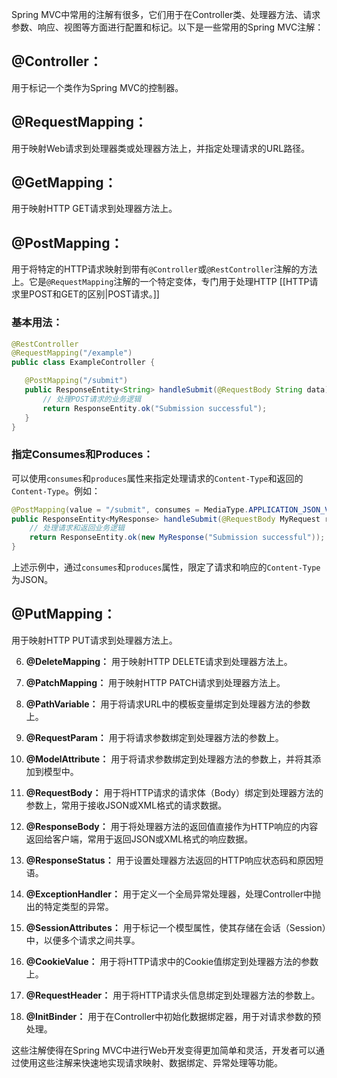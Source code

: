 Spring MVC中常用的注解有很多，它们用于在Controller类、处理器方法、请求参数、响应、视图等方面进行配置和标记。以下是一些常用的Spring MVC注解：

## @Controller：
用于标记一个类作为Spring MVC的控制器。
## @RequestMapping：
用于映射Web请求到处理器类或处理器方法上，并指定处理请求的URL路径。
## @GetMapping：
用于映射HTTP GET请求到处理器方法上。
## @PostMapping：
用于将特定的HTTP请求映射到带有`@Controller`或`@RestController`注解的方法上。它是`@RequestMapping`注解的一个特定变体，专门用于处理HTTP [[HTTP请求里POST和GET的区别|POST请求。]]
### 基本用法：
```java
@RestController
@RequestMapping("/example")
public class ExampleController {

   @PostMapping("/submit")
   public ResponseEntity<String> handleSubmit(@RequestBody String data) {
	   // 处理POST请求的业务逻辑
	   return ResponseEntity.ok("Submission successful");
   }
}
```
### 指定Consumes和Produces：
可以使用`consumes`和`produces`属性来指定处理请求的`Content-Type`和返回的`Content-Type`。例如：
   ```java
   @PostMapping(value = "/submit", consumes = MediaType.APPLICATION_JSON_VALUE, produces = MediaType.APPLICATION_JSON_VALUE)
   public ResponseEntity<MyResponse> handleSubmit(@RequestBody MyRequest request) {
       // 处理请求和返回业务逻辑
       return ResponseEntity.ok(new MyResponse("Submission successful"));
   }
   ```
上述示例中，通过`consumes`和`produces`属性，限定了请求和响应的`Content-Type`为JSON。
## @PutMapping：
用于映射HTTP PUT请求到处理器方法上。

6. **@DeleteMapping：** 用于映射HTTP DELETE请求到处理器方法上。

7. **@PatchMapping：** 用于映射HTTP PATCH请求到处理器方法上。

8. **@PathVariable：** 用于将请求URL中的模板变量绑定到处理器方法的参数上。

9. **@RequestParam：** 用于将请求参数绑定到处理器方法的参数上。

10. **@ModelAttribute：** 用于将请求参数绑定到处理器方法的参数上，并将其添加到模型中。

11. **@RequestBody：** 用于将HTTP请求的请求体（Body）绑定到处理器方法的参数上，常用于接收JSON或XML格式的请求数据。

12. **@ResponseBody：** 用于将处理器方法的返回值直接作为HTTP响应的内容返回给客户端，常用于返回JSON或XML格式的响应数据。

13. **@ResponseStatus：** 用于设置处理器方法返回的HTTP响应状态码和原因短语。

14. **@ExceptionHandler：** 用于定义一个全局异常处理器，处理Controller中抛出的特定类型的异常。

15. **@SessionAttributes：** 用于标记一个模型属性，使其存储在会话（Session）中，以便多个请求之间共享。

16. **@CookieValue：** 用于将HTTP请求中的Cookie值绑定到处理器方法的参数上。

17. **@RequestHeader：** 用于将HTTP请求头信息绑定到处理器方法的参数上。

18. **@InitBinder：** 用于在Controller中初始化数据绑定器，用于对请求参数的预处理。

这些注解使得在Spring MVC中进行Web开发变得更加简单和灵活，开发者可以通过使用这些注解来快速地实现请求映射、数据绑定、异常处理等功能。
